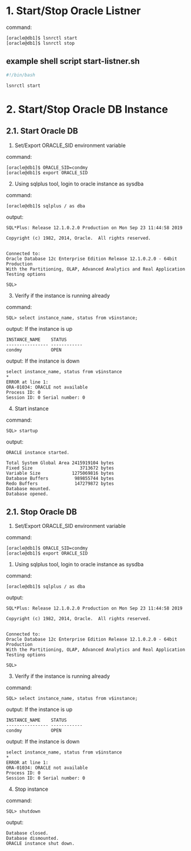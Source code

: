# 1. Start/Stop Oracle Listner

command:

```console
[oracle@db1]$ lsnrctl start
[oracle@db1]$ lsnrctl stop
```

## example shell script start-listner.sh

```sh
#!/bin/bash

lsnrctl start
```

# 2. Start/Stop Oracle DB Instance

## 2.1. Start Oracle DB

1. Set/Export ORACLE_SID environment variable

command:

```console
[oracle@db1]$ ORACLE_SID=condmy
[oracle@db1]$ export ORACLE_SID
```

2. Using sqlplus tool, login to oracle instance as sysdba

command:

```console
[oracle@db1]$ sqlplus / as dba
```

output:

```console
SQL*Plus: Release 12.1.0.2.0 Production on Mon Sep 23 11:44:58 2019

Copyright (c) 1982, 2014, Oracle.  All rights reserved.


Connected to:
Oracle Database 12c Enterprise Edition Release 12.1.0.2.0 - 64bit Production
With the Partitioning, OLAP, Advanced Analytics and Real Application Testing options

SQL>
```

3. Verify if the instance is running already

command:

```console
SQL> select instance_name, status from v$instance;
```

output: If the instance is up

```console
INSTANCE_NAME    STATUS
---------------- ------------
condmy           OPEN
```

output: If the instance is down

```console
select instance_name, status from v$instance
*
ERROR at line 1:
ORA-01034: ORACLE not available
Process ID: 0
Session ID: 0 Serial number: 0
```

4. Start instance

command:

```console
SQL> startup
```

output:

```console
ORACLE instance started.

Total System Global Area 2415919104 bytes
Fixed Size                  3713672 bytes
Variable Size            1275069816 bytes
Database Buffers          989855744 bytes
Redo Buffers              147279872 bytes
Database mounted.
Database opened.
```

## 2.1. Stop Oracle DB

1. Set/Export ORACLE_SID environment variable

command:

```console
[oracle@db1]$ ORACLE_SID=condmy
[oracle@db1]$ export ORACLE_SID
```

1. Using sqlplus tool, login to oracle instance as sysdba

command:

```console
[oracle@db1]$ sqlplus / as dba
```

output:

```console
SQL*Plus: Release 12.1.0.2.0 Production on Mon Sep 23 11:44:58 2019

Copyright (c) 1982, 2014, Oracle.  All rights reserved.


Connected to:
Oracle Database 12c Enterprise Edition Release 12.1.0.2.0 - 64bit Production
With the Partitioning, OLAP, Advanced Analytics and Real Application Testing options

SQL>
```

3. Verify if the instance is running already

command:

```console
SQL> select instance_name, status from v$instance;
```

output: If the instance is up

```console
INSTANCE_NAME    STATUS
---------------- ------------
condmy           OPEN
```

output: If the instance is down

```console
select instance_name, status from v$instance
*
ERROR at line 1:
ORA-01034: ORACLE not available
Process ID: 0
Session ID: 0 Serial number: 0
```

4. Stop instance

command:

```console
SQL> shutdown
```

output:

```console
Database closed.
Database dismounted.
ORACLE instance shut down.
```
